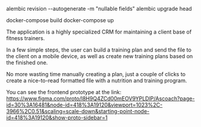 alembic revision --autogenerate -m "nullable fields"
alembic upgrade head

docker-compose build
docker-compose up

The application is a highly specialized CRM for maintaining a client base of fitness trainers.

In a few simple steps, the user can build a training plan and send the file to the client on a mobile device, as well as create new training plans based on the finished one.

No more wasting time manually creating a plan, just a couple of clicks to create a nice-to-read formatted file with a nutrition and training program.

You can see the frontend prototype at the link: https://www.figma.com/proto/l8H9Q4ZCd00mEOV9YPLDlP/Ascoach?page-id=30%3A16481&node-id=418%3A19120&viewport=1023%2C-3966%2C0.51&scaling=scale-down&starting-point-node-id=418%3A19120&show-proto-sidebar=1